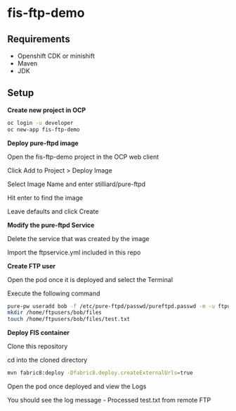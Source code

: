 # fis-ftp-demo
Requirements 
------------------------------
- Openshift CDK or minishift
- Maven
- JDK

Setup 
------------------------------
**Create new project in OCP**
```bash
oc login -u developer
oc new-app fis-ftp-demo
```

**Deploy pure-ftpd image**

Open the fis-ftp-demo project in the OCP web client

Click Add to Project > Deploy Image

Select Image Name and enter stilliard/pure-ftpd

Hit enter to find the image

Leave defaults and click Create

**Modify the pure-ftpd Service**

Delete the service that was created by the image

Import the ftpservice.yml included in this repo

**Create FTP user**

Open the pod once it is deployed and select the Terminal

Execute the following command
```bash
pure-pw useradd bob -f /etc/pure-ftpd/passwd/pureftpd.passwd -m -u ftpuser -d /home/ftpusers/bob
mkdir /home/ftpusers/bob/files
touch /home/ftpusers/bob/files/test.txt
```

**Deploy FIS container**

Clone this repository

cd into the cloned directory
```bash
mvn fabric8:deploy -Dfabric8.deploy.createExternalUrls=true
```

Open the pod once deployed and view the Logs

You should see the log message - Processed test.txt from remote FTP

